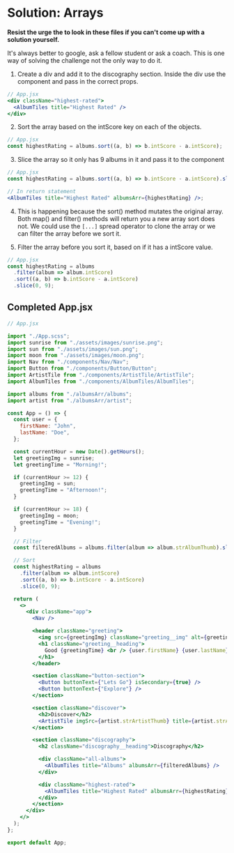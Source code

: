 # Solution: Arrays

**Resist the urge the to look in these files if you can't come up with a solution yourself.**

It's always better to google, ask a fellow student or ask a coach. This is one way of solving the challenge not the only way to do it.

1. Create a div and add it to the discography section. Inside the div use the component and pass in the correct props.

```jsx
// App.jsx
<div className="highest-rated">
  <AlbumTiles title="Highest Rated" />
</div>
```

2. Sort the array based on the intScore key on each of the objects.

```jsx
// App.jsx
const highestRating = albums.sort((a, b) => b.intScore - a.intScore);
```

3. Slice the array so it only has 9 albums in it and pass it to the component

```jsx
// App.jsx
const highestRating = albums.sort((a, b) => b.intScore - a.intScore).slice(0, 9);

// In return statement
<AlbumTiles title="Highest Rated" albumsArr={highestRating} />;
```

4. This is happening because the sort() method mutates the original array. Both map() and filter() methods will return you a new array sort does not. We could use the `[...]` spread operator to clone the array or we can filter the array before we sort it.

5. Filter the array before you sort it, based on if it has a intScore value.

```jsx
// App.jsx
const highestRating = albums
  .filter(album => album.intScore)
  .sort((a, b) => b.intScore - a.intScore)
  .slice(0, 9);
```

## Completed App.jsx

```jsx
// App.jsx

import "./App.scss";
import sunrise from "./assets/images/sunrise.png";
import sun from "./assets/images/sun.png";
import moon from "./assets/images/moon.png";
import Nav from "./components/Nav/Nav";
import Button from "./components/Button/Button";
import ArtistTile from "./components/ArtistTile/ArtistTile";
import AlbumTiles from "./components/AlbumTiles/AlbumTiles";

import albums from "./albumsArr/albums";
import artist from "./albumsArr/artist";

const App = () => {
  const user = {
    firstName: "John",
    lastName: "Doe",
  };

  const currentHour = new Date().getHours();
  let greetingImg = sunrise;
  let greetingTime = "Morning!";

  if (currentHour >= 12) {
    greetingImg = sun;
    greetingTime = "Afternoon!";
  }

  if (currentHour >= 18) {
    greetingImg = moon;
    greetingTime = "Evening!";
  }

  // Filter
  const filteredAlbums = albums.filter(album => album.strAlbumThumb).slice(0, 9);

  // Sort
  const highestRating = albums
    .filter(album => album.intScore)
    .sort((a, b) => b.intScore - a.intScore)
    .slice(0, 9);

  return (
    <>
      <div className="app">
        <Nav />

        <header className="greeting">
          <img src={greetingImg} className="greeting__img" alt={greetingTime} />
          <h1 className="greeting__heading">
            Good {greetingTime} <br /> {user.firstName} {user.lastName}
          </h1>
        </header>

        <section className="button-section">
          <Button buttonText={"Lets Go"} isSecondary={true} />
          <Button buttonText={"Explore"} />
        </section>

        <section className="discover">
          <h2>Discover</h2>
          <ArtistTile imgSrc={artist.strArtistThumb} title={artist.strArtist} text={artist.strBiographyEN} />
        </section>

        <section className="discography">
          <h2 className="discography__heading">Discography</h2>

          <div className="all-albums">
            <AlbumTiles title="Albums" albumsArr={filteredAlbums} />
          </div>

          <div className="highest-rated">
            <AlbumTiles title="Highest Rated" albumsArr={highestRating} />
          </div>
        </section>
      </div>
    </>
  );
};

export default App;
```
